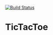 [![Build Status](https://travis-ci.org/SolarHringVodvaTrollin/TicTacToe.svg)](https://travis-ci.org/SolarHringVodvaTrollin/TicTacToe)

# TicTacToe
